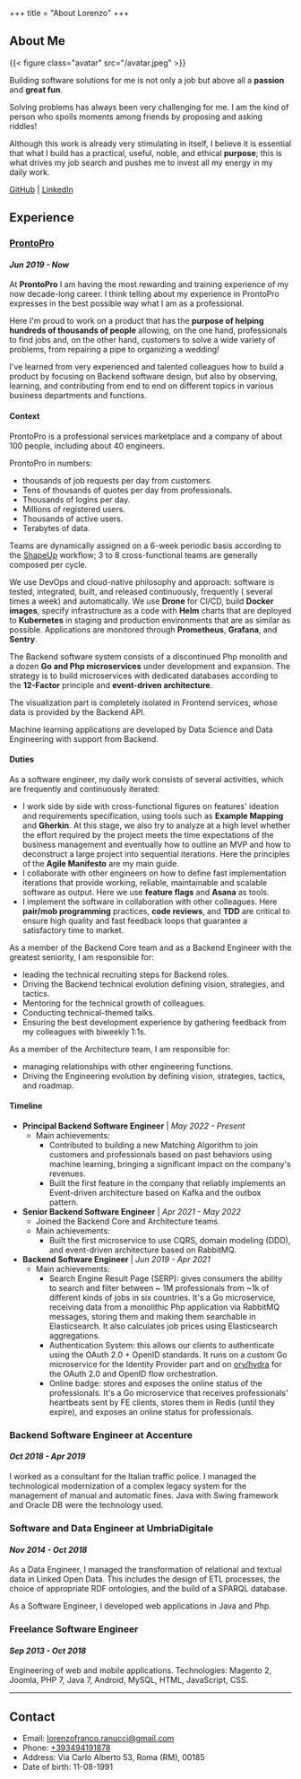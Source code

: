 +++
title = "About Lorenzo"
+++

## About Me

{{< figure class="avatar" src="/avatar.jpeg" >}}

Building software solutions for me is not only a job but above all a **passion** and **great fun**.

Solving problems has always been very challenging for me. I am the kind of person who spoils moments among friends by
proposing and asking riddles!

Although this work is already very stimulating in itself, I believe it is essential that what I build has a practical,
useful, noble, and ethical **purpose**; this is what drives my job search and pushes me to invest all my energy in my
daily work.

[GitHub](https://github.com/lorenzoranucci) | [LinkedIn](https://www.linkedin.com/in/lorenzo-franco-ranucci-859416b2/)

## Experience

### [ProntoPro](https://prontopro.it)

#### _Jun 2019 - Now_

At **ProntoPro** I am having the most rewarding and training experience of my now decade-long career.
I think telling about my experience in ProntoPro expresses in the best possible way what I am as a professional.

Here I'm proud to work on a product that has the **purpose of helping hundreds of thousands of
people** allowing, on the one hand, professionals to find jobs and, on the other hand, customers to solve a
wide variety of problems, from repairing a pipe to organizing a wedding!

I've learned from very experienced and talented colleagues how to build a product by focusing on Backend software
design, but also by observing, learning, and contributing from end to end on different topics in various business
departments and functions.

#### Context

ProntoPro is a professional services marketplace and a company of about 100 people, including
about 40 engineers.

ProntoPro in numbers:

- thousands of job requests per day from customers.
- Tens of thousands of quotes per day from professionals.
- Thousands of logins per day.
- Millions of registered users.
- Thousands of active users.
- Terabytes of data.

Teams are dynamically assigned on a 6-week periodic basis according to
the [ShapeUp](https://basecamp.com/shapeup) workflow;
3 to 8 cross-functional teams are generally composed per cycle.

We use DevOps and cloud-native philosophy and approach: software is tested, integrated, built, and released
continuously, frequently (
several times a week) and automatically. We use **Drone** for CI/CD, build **Docker images**, specify
infrastructure as a code with
**Helm** charts that are deployed to **Kubernetes** in staging and production environments that are as similar as
possible.
Applications are monitored through **Prometheus**, **Grafana**, and **Sentry**.

The Backend software system consists of a discontinued Php monolith and a dozen **Go and Php microservices** under
development and expansion.
The strategy is to build microservices with dedicated databases according to the **12-Factor** principle and
**event-driven architecture**.

The visualization part is completely isolated in Frontend services, whose data is provided by the Backend API.

Machine learning applications are developed by Data Science and Data Engineering with support from Backend.

#### Duties

As a software engineer, my daily work consists of several activities, which are frequently and continuously iterated:

- I work side by side with cross-functional figures on features' ideation and requirements specification, using
  tools such as **Example Mapping** and **Gherkin**. At this stage, we also try to analyze at a high level whether the
  effort required by the project meets the time expectations of the business management and eventually how to outline an MVP
  and how to deconstruct a large project into sequential iterations. Here the principles of the **Agile Manifesto** are
  my main guide.
- I collaborate with other engineers on how to define fast implementation iterations that provide working, reliable, 
  maintainable and scalable software as output. Here we use **feature flags** and **Asana** as tools.
- I implement the software in collaboration with other colleagues. Here **pair/mob programming** practices, **code
  reviews**, and **TDD** are critical to ensure high quality and fast feedback loops that guarantee a satisfactory time to market.

As a member of the Backend Core team and as a Backend Engineer with the greatest seniority, I am responsible for:

- leading the technical recruiting steps for Backend roles.
- Driving the Backend technical evolution defining vision, strategies, and tactics.
- Mentoring for the technical growth of colleagues.
- Conducting technical-themed talks.
- Ensuring the best development experience by gathering feedback from my colleagues with biweekly 1:1s.

As a member of the Architecture team, I am responsible for:

- managing relationships with other engineering functions.
- Driving the Engineering evolution by defining vision, strategies, tactics, and roadmap.

#### Timeline

- **Principal Backend Software Engineer** | _May 2022 - Present_
    - Main achievements:
        - Contributed to building a new Matching Algorithm to join customers and professionals based on
          past behaviors using
          machine learning, bringing a significant impact on the company's revenues.
        - Built the first feature in the company that reliably implements an Event-driven architecture based on Kafka
          and the outbox pattern.
- **Senior Backend Software Engineer** | _Apr 2021 - May 2022_
    - Joined the Backend Core and Architecture teams.
    - Main achievements:
        - Built the first microservice to use CQRS, domain modeling (DDD), and event-driven architecture based on
          RabbitMQ.
- **Backend Software Engineer** | _Jun 2019 - Apr 2021_
    - Main achievements:
        - Search Engine Result Page (SERP): gives consumers the ability to search and filter between ~ 1M professionals
          from ~1k of different kinds of jobs in six countries. It's a Go microservice, receiving data from a monolithic
          Php application via RabbitMQ messages, storing them and making them searchable in Elasticsearch. It also
          calculates job prices using Elasticsearch aggregations.
        - Authentication System: this allows our clients to authenticate using the OAuth 2.0 + OpenID standards. It runs
          on a custom Go microservice for the Identity Provider part and on [ory/hydra](https://github.com/ory/hydra)
          for the OAuth 2.0 and OpenID flow orchestration.
        - Online badge: stores and exposes the online status of the professionals. It's a Go microservice that receives
          professionals' heartbeats sent by FE clients, stores them in Redis (until they expire), and exposes an online
          status for professionals.

### Backend Software Engineer at Accenture

#### _Oct 2018 - Apr 2019_

I worked as a consultant for the Italian traffic police. I managed the technological modernization of a complex legacy
system for the management of manual and automatic fines. Java with Swing framework and Oracle DB were the technology
used.

### Software and Data Engineer at UmbriaDigitale

#### _Nov 2014 - Oct 2018_

As a Data Engineer, I managed the transformation of relational and textual data in Linked Open Data. This includes the
design of ETL processes, the choice of appropriate RDF ontologies, and the build of a SPARQL database.

As a Software Engineer, I developed web applications in Java and Php.

### Freelance Software Engineer

#### _Sep 2013 - Oct 2018_

Engineering of web and mobile applications.
Technologies: Magento 2, Joomla, PHP 7, Java 7, Android, MySQL, HTML, JavaScript, CSS.


---

## Contact

* Email: [lorenzofranco.ranucci@gmail.com](mailto:lorenzofranco.ranucci@gmail.com)
* Phone: [+393494191878](tel:+393494191878)
* Address: Via Carlo Alberto 53, Roma (RM), 00185
* Date of birth: 11-08-1991
